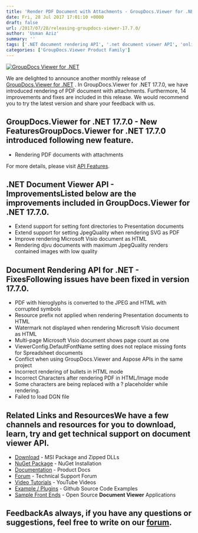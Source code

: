 ```yaml
---
title: 'Render PDF Document with Attachments - GroupDocs.Viewer for .NET 17.7.0'
date: Fri, 28 Jul 2017 17:01:10 +0000
draft: false
url: /2017/07/28/releasing-groupdocs-viewer-17.7.0/
author: 'Usman Aziz'
summary: ''
tags: ['.NET document rendering API', '.net document viewer API', 'online document viewer', 'GroupDocs.Viewer for .NET Releases']
categories: ['GroupDocs.Viewer Product Family']
---
```


[![GroupDocs Viewer for .NET](https://blog.groupdocs.com/wp-content/uploads/sites/4/2016/11/groupdocs-viewer-net.png)](http://groupdocs.com/dot-net/document-viewer-library)

We are delighted to announce another monthly release of [GroupDocs.Viewer for .NET](https://www.groupdocs.com/products/viewer/net) . In GroupDocs.Viewer for .NET 17.7.0, we have introduced rendering of PDF document with attachments. Furthermore, 14 improvements and fixes are included in this release. We would recommend you to try the latest version and share your feedback with us.

## GroupDocs.Viewer for .NET 17.7.0 - New FeaturesGroupDocs.Viewer for .NET 17.7.0 introduced following new feature.

*   Rendering PDF documents with attachments

For more details, please visit [API Features](https://docs.groupdocs.com/display/viewernet/Features+Overview "GroupDocs.Viewer features").

## .NET Document Viewer API - ImprovementsListed below are the improvements included in GroupDocs.Viewer for .NET 17.7.0.

*   Extend support for setting font directories to Presentation documents
*   Extend support for setting JpegQuality when rendering SVG as PDF
*   Improve rendering Microsoft Visio document as HTML
*   Rendering djvu documents with maximum JpegQuality renders contained images with low quality

## Document Rendering API for .NET - FixesFollowing issues have been fixed in version 17.7.0.

*   PDF with hieroglyphs is converted to the JPEG and HTML with corrupted symbols
*   Resource prefix not applied when rendering Presentation documents to HTML
*   Watermark not displayed when rendering Microsoft Visio document as HTML
*   Multi-page Microsoft Visio document shows page count as one
*   ViewerConfig.DefaultFontName setting does not replace missing fonts for Spreadsheet documents
*   Conflict when using GroupDocs.Viewer and Aspose APIs in the same project
*   Incorrect rendering of bullets in HTML mode
*   Incorrect Characters after rendering PDF in HTML/Image mode
*   Some characters are being replaced with a ? placeholder while rendering.
*   Failed to load DGN file

## Related Links and ResourcesWe have a few channels and resources for you to download, learn, try and get technical support on **document viewer API**.

*   [Download](http://downloads.groupdocs.com/viewer/net "Download API") - MSI Package and Zipped DLLs
*   [NuGet Package](https://www.nuget.org/packages/groupdocs-viewer-dotnet/ "Install from NuGet Package") - NuGet Installation
*   [Documentation](https://docs.groupdocs.com/viewer/net "Document Viewer API Documentation ") - Product Docs
*   [Forum](http://groupdocs.com/Community/forums/groupdocs.viewer-product-family/4/showforum.aspx "Technical Support Forum") - Technical Support Forum
*   [Video Tutorials](https://www.youtube.com/channel/UCgO8dwgI5KAsQCVegviVXYA/playlists "GroupDocs.Viewer video tutorials") - YouTube Videos
*   [Example / Plugins](https://github.com/groupdocsviewer/GroupDocs_Viewer_NET "download example project and front ends") - Github Source Code Examples
*   [Sample Front Ends](https://github.com/groupdocs-viewer/ "Open Source Document Viewer Applications") - Open Source **Document Viewer** Applications

## FeedbackAs always, if you have any questions or suggestions, feel free to write on our [forum](http://groupdocs.com/Community/forums/groupdocs.viewer-product-family/4/showforum.aspx "Technical Support Forum").





